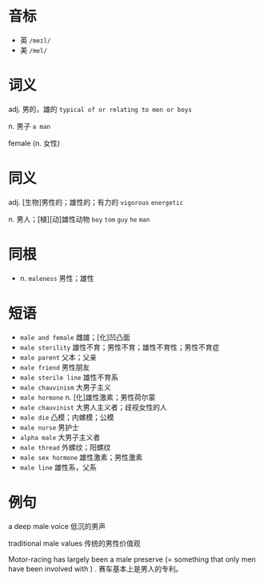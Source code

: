 # 音标

- 英 `/meɪl/`
- 美 `/mel/`

# 词义

adj. 男的，雄的
`typical of or relating to men or boys`

n. 男子
`a man`



female (n. 女性)

# 同义

adj. [生物]男性的；雄性的；有力的
`vigorous` `energetic`

n. 男人；[植][动]雄性动物
`boy` `tom` `guy` `he` `man`

# 同根

- n. `maleness` 男性；雄性

# 短语

- `male and female` 雌雄；[化]凹凸面
- `male sterility` 雄性不育；男性不育；雄性不育性；男性不育症
- `male parent` 父本；父亲
- `male friend` 男性朋友
- `male sterile line` 雄性不育系
- `male chauvinism` 大男子主义
- `male hormone` n. [化]雄性激素；男性荷尔蒙
- `male chauvinist` 大男人主义者；歧视女性的人
- `male die` 凸模；内螺模；公模
- `male nurse` 男护士
- `alpha male` 大男子主义者
- `male thread` 外螺纹；阳螺纹
- `male sex hormone` 雄性激素；男性激素
- `male line` 雄性系，父系

# 例句

a deep male voice
低沉的男声

traditional male values
传统的男性价值观

Motor-racing has largely been a male preserve (= something that only men have been involved with ) .
赛车基本上是男人的专利。


